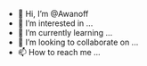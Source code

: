 - 👋 Hi, I’m @Awanoff
- 👀 I’m interested in ...
- 🌱 I’m currently learning ...
- 💞️ I’m looking to collaborate on ...
- 📫 How to reach me ...

<!---
Awanoff/Awanoff is a ✨ special ✨ repository because its `README.md` (this file) appears on your GitHub profile.
You can click the Preview link to take a look at your changes.
--->
